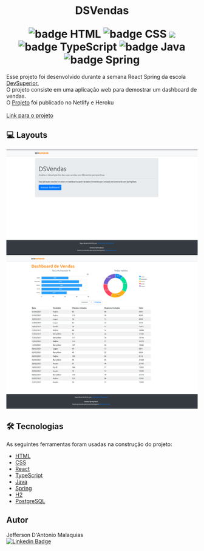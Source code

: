 
<h1 align="center">
    <p>DSVendas</p>
    <img src="https://img.shields.io/badge/-HTML-orange" alt="badge HTML"/>
    <img src="https://img.shields.io/badge/-CSS-blue" alt="badge CSS"/>
    <img src="https://img.shields.io/badge/-REACT-blue alt="badge React" />
    <img src="https://img.shields.io/badge/-TYPESCRIPT-blue" alt="badge TypeScript"/>
    <img src=" https://img.shields.io/badge/-JAVA11-red" alt="badge Java"/>
    <img src="https://img.shields.io/badge/-SPRING-green" alt="badge Spring"/>
</h1>

<p>
    Esse projeto foi desenvolvido durante a semana React Spring da escola <a href="https://devsuperior.com.br/"target="_blank">DevSuperior.</a> 
    <br>
    O projeto consiste em uma aplicação web para demostrar um dashboard de vendas.
    <br>
    O <a href="https://jeffersondantonio-dsvendas.netlify.app/" target="_blank">Projeto</a> foi publicado no Netlify  e Heroku 
    <br><br>
    <a href="https://jeffersondantonio-dsvendas.netlify.app/" target="_blank"> Link para o projeto</a>

</p>

## :computer: Layouts
<p>
   <img src="./github/home.png">
   <br>
   <img src="./github/dashboard.png">
<p>
    
## 🛠 Tecnologias

As seguintes ferramentas foram usadas na construção do projeto:

- [HTML](https://www.w3.org/html/)
- [CSS](https://www.w3.org/Style/CSS/)
- [React](https://pt-br.reactjs.org/)
- [TypeScript](https://www.typescriptlang.org/)
- [Java](https://www.java.com/pt-BR/download/help/whatis_java.html)
- [Spring](https://spring.io/)
- [H2](https://www.h2database.com/html/main.html)
- [PostgreSQL](https://www.postgresql.org/)



## Autor

Jefferson D'Antonio Malaquias<br>
[![Linkedin Badge](https://img.shields.io/badge/-Jefferson-blue?style=flat-square&logo=Linkedin&logoColor=white&link=https://www.linkedin.com/in/jeffdantonio/)](https://www.linkedin.com/in/jefferson-dantonio)
